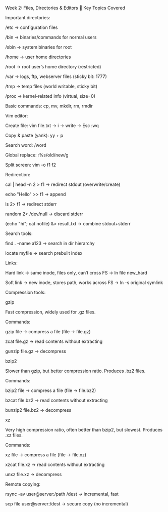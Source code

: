 Week 2: Files, Directories & Editors 
📂 Key Topics Covered

Important directories:

/etc → configuration files

/bin → binaries/commands for normal users

/sbin → system binaries for root

/home → user home directories

/root → root user’s home directory (restricted)

/var → logs, ftp, webserver files (sticky bit: 1777)

/tmp → temp files (world writable, sticky bit)

/proc → kernel-related info (virtual, size=0)

Basic commands: cp, mv, mkdir, rm, rmdir

Vim editor:

Create file: vim file.txt → i → write → Esc :wq

Copy & paste (yank): yy + p

Search word: /word

Global replace: :%s/old/new/g

Split screen: vim -o f1 f2

Redirection:

cal | head -n 2 > f1 → redirect stdout (overwrite/create)

echo "Hello" >> f1 → append

ls 2> f1 → redirect stderr

random 2> /dev/null → discard stderr

(echo "hi"; cat nofile) &> result.txt → combine stdout+stderr

Search tools:

find . -name a123 → search in dir hierarchy

locate myfile → search prebuilt index

Links:

Hard link → same inode, files only, can’t cross FS → ln file new_hard

Soft link → new inode, stores path, works across FS → ln -s original symlink

Compression tools:

gzip

Fast compression, widely used for .gz files.

Commands:

gzip file → compress a file (file → file.gz)

zcat file.gz → read contents without extracting

gunzip file.gz → decompress

bzip2

Slower than gzip, but better compression ratio. Produces .bz2 files.

Commands:

bzip2 file → compress a file (file → file.bz2)

bzcat file.bz2 → read contents without extracting

bunzip2 file.bz2 → decompress

xz

Very high compression ratio, often better than bzip2, but slowest. Produces .xz files.

Commands:

xz file → compress a file (file → file.xz)

xzcat file.xz → read contents without extracting

unxz file.xz → decompress

Remote copying:

rsync -av user@server:/path /dest → incremental, fast

scp file user@server:/dest → secure copy (no incremental)
